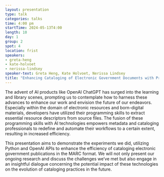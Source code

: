 ```yaml
---
layout: presentation
type: talk
categories: talks
time: 4:00 pm
startTime: 2024-05-13T4:00
length: 10
day: 1
group: 2
spot: 4
location: frist
speakers:
- greta-heng
- kate-holvoet
- nerissa-lindsey
speaker-text: Greta Heng, Kate Holvoet, Nerissa Lindsey
title: "Enhancing Cataloging of Electronic Government Documents with Programming and OpenAI"
---
```

The advent of AI products like OpenAI ChatGPT has surged into the learning and library scenes, prompting us to contemplate how to harness these advances to enhance our work and envision the future of our endeavors. Especially within the domain of electronic resources and born-digital materials, developers have utilized their programming skills to extract essential resource descriptors from source files. The fusion of these programming skills with AI technologies empowers metadata and cataloging professionals to redefine and automate their workflows to a certain extent, resulting in increased efficiency.

This presentation aims to demonstrate the experiments we did, utilizing Python and OpenAI APIs to enhance the efficiency of cataloging electronic government publications in the MARC format. We will not only present our ongoing research and discuss the challenges we’ve met but also engage in an insightful dialogue concerning the potential impact of these technologies on the evolution of cataloging practices in the future.
